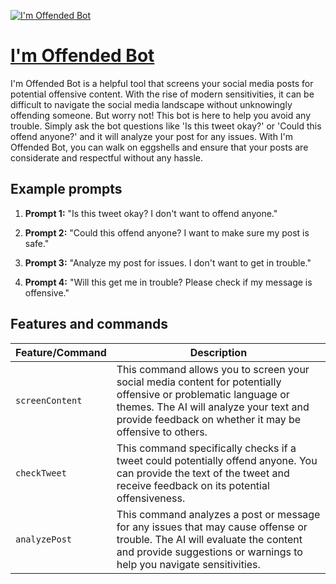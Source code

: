[![I'm Offended Bot](https://files.oaiusercontent.com/file-1KZRQWlRrKRfGzXcWL1QxrU2?se=2123-10-16T23%3A36%3A53Z&sp=r&sv=2021-08-06&sr=b&rscc=max-age%3D31536000%2C%20immutable&rscd=attachment%3B%20filename%3D67323bfe-880f-4607-9aa5-e4890effc73b.png&sig=Ig7kGYl56UXvTNwnIBZ6SI9kyjeWpB51BzvIaFa40MQ%3D)](https://chat.openai.com/g/g-Ggu9LGDS9-i-m-offended-bot)

# [I'm Offended Bot](https://chat.openai.com/g/g-Ggu9LGDS9-i-m-offended-bot)

I'm Offended Bot is a helpful tool that screens your social media posts for potential offensive content. With the rise of modern sensitivities, it can be difficult to navigate the social media landscape without unknowingly offending someone. But worry not! This bot is here to help you avoid any trouble. Simply ask the bot questions like 'Is this tweet okay?' or 'Could this offend anyone?' and it will analyze your post for any issues. With I'm Offended Bot, you can walk on eggshells and ensure that your posts are considerate and respectful without any hassle.

## Example prompts

1. **Prompt 1:** "Is this tweet okay? I don't want to offend anyone."

2. **Prompt 2:** "Could this offend anyone? I want to make sure my post is safe."

3. **Prompt 3:** "Analyze my post for issues. I don't want to get in trouble."

4. **Prompt 4:** "Will this get me in trouble? Please check if my message is offensive."

## Features and commands

| Feature/Command | Description |
| --- | --- |
| `screenContent` | This command allows you to screen your social media content for potentially offensive or problematic language or themes. The AI will analyze your text and provide feedback on whether it may be offensive to others. |
| `checkTweet` | This command specifically checks if a tweet could potentially offend anyone. You can provide the text of the tweet and receive feedback on its potential offensiveness. |
| `analyzePost` | This command analyzes a post or message for any issues that may cause offense or trouble. The AI will evaluate the content and provide suggestions or warnings to help you navigate sensitivities. |